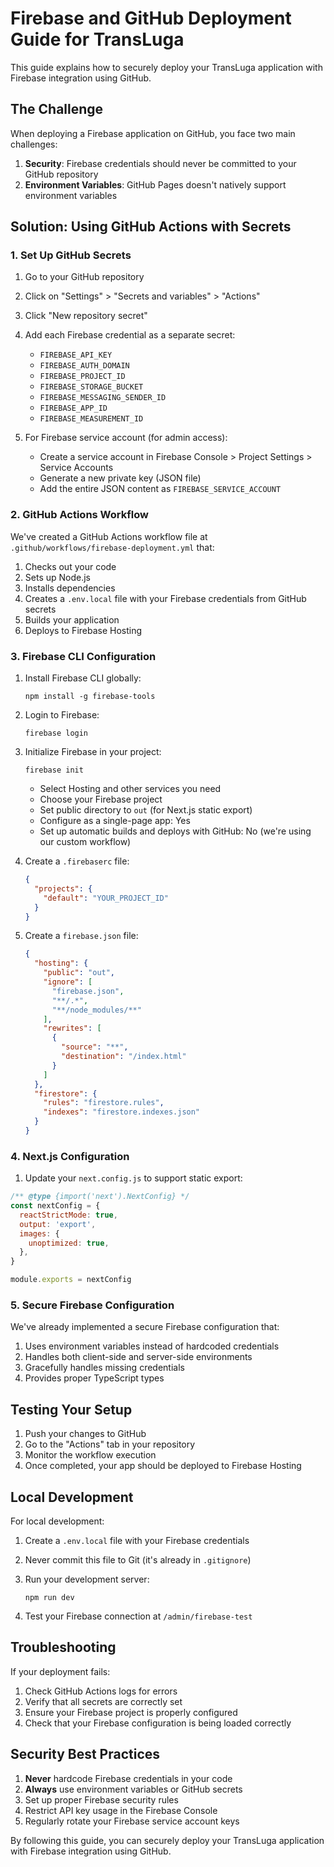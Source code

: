 # Firebase and GitHub Deployment Guide for TransLuga

This guide explains how to securely deploy your TransLuga application with Firebase integration using GitHub.

## The Challenge

When deploying a Firebase application on GitHub, you face two main challenges:

1. **Security**: Firebase credentials should never be committed to your GitHub repository
2. **Environment Variables**: GitHub Pages doesn't natively support environment variables

## Solution: Using GitHub Actions with Secrets

### 1. Set Up GitHub Secrets

1. Go to your GitHub repository
2. Click on "Settings" > "Secrets and variables" > "Actions"
3. Click "New repository secret"
4. Add each Firebase credential as a separate secret:

   - `FIREBASE_API_KEY`
   - `FIREBASE_AUTH_DOMAIN`
   - `FIREBASE_PROJECT_ID`
   - `FIREBASE_STORAGE_BUCKET`
   - `FIREBASE_MESSAGING_SENDER_ID`
   - `FIREBASE_APP_ID`
   - `FIREBASE_MEASUREMENT_ID`

5. For Firebase service account (for admin access):
   - Create a service account in Firebase Console > Project Settings > Service Accounts
   - Generate a new private key (JSON file)
   - Add the entire JSON content as `FIREBASE_SERVICE_ACCOUNT`

### 2. GitHub Actions Workflow

We've created a GitHub Actions workflow file at `.github/workflows/firebase-deployment.yml` that:

1. Checks out your code
2. Sets up Node.js
3. Installs dependencies
4. Creates a `.env.local` file with your Firebase credentials from GitHub secrets
5. Builds your application
6. Deploys to Firebase Hosting

### 3. Firebase CLI Configuration

1. Install Firebase CLI globally:
   ```
   npm install -g firebase-tools
   ```

2. Login to Firebase:
   ```
   firebase login
   ```

3. Initialize Firebase in your project:
   ```
   firebase init
   ```
   - Select Hosting and other services you need
   - Choose your Firebase project
   - Set public directory to `out` (for Next.js static export)
   - Configure as a single-page app: Yes
   - Set up automatic builds and deploys with GitHub: No (we're using our custom workflow)

4. Create a `.firebaserc` file:
   ```json
   {
     "projects": {
       "default": "YOUR_PROJECT_ID"
     }
   }
   ```

5. Create a `firebase.json` file:
   ```json
   {
     "hosting": {
       "public": "out",
       "ignore": [
         "firebase.json",
         "**/.*",
         "**/node_modules/**"
       ],
       "rewrites": [
         {
           "source": "**",
           "destination": "/index.html"
         }
       ]
     },
     "firestore": {
       "rules": "firestore.rules",
       "indexes": "firestore.indexes.json"
     }
   }
   ```

### 4. Next.js Configuration

1. Update your `next.config.js` to support static export:

```javascript
/** @type {import('next').NextConfig} */
const nextConfig = {
  reactStrictMode: true,
  output: 'export',
  images: {
    unoptimized: true,
  },
}

module.exports = nextConfig
```

### 5. Secure Firebase Configuration

We've already implemented a secure Firebase configuration that:

1. Uses environment variables instead of hardcoded credentials
2. Handles both client-side and server-side environments
3. Gracefully handles missing credentials
4. Provides proper TypeScript types

## Testing Your Setup

1. Push your changes to GitHub
2. Go to the "Actions" tab in your repository
3. Monitor the workflow execution
4. Once completed, your app should be deployed to Firebase Hosting

## Local Development

For local development:

1. Create a `.env.local` file with your Firebase credentials
2. Never commit this file to Git (it's already in `.gitignore`)
3. Run your development server:
   ```
   npm run dev
   ```

4. Test your Firebase connection at `/admin/firebase-test`

## Troubleshooting

If your deployment fails:

1. Check GitHub Actions logs for errors
2. Verify that all secrets are correctly set
3. Ensure your Firebase project is properly configured
4. Check that your Firebase configuration is being loaded correctly

## Security Best Practices

1. **Never** hardcode Firebase credentials in your code
2. **Always** use environment variables or GitHub secrets
3. Set up proper Firebase security rules
4. Restrict API key usage in the Firebase Console
5. Regularly rotate your Firebase service account keys

By following this guide, you can securely deploy your TransLuga application with Firebase integration using GitHub.
